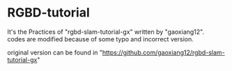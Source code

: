 # RGBD-tutorial
 
It's the Practices of "rgbd-slam-tutorial-gx" written by "gaoxiang12".  
codes are modified because of some typo and incorrect version.  

original version can be found in "https://github.com/gaoxiang12/rgbd-slam-tutorial-gx"
